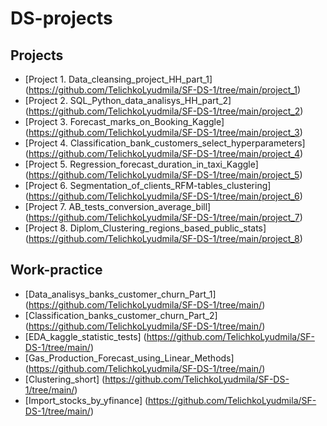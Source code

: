 # DS-projects

## Projects
* [Project 1. Data_cleansing_project_HH_part_1] (https://github.com/TelichkoLyudmila/SF-DS-1/tree/main/project_1) 
* [Project 2. SQL_Python_data_analisys_HH_part_2] (https://github.com/TelichkoLyudmila/SF-DS-1/tree/main/project_2)
* [Project 3. Forecast_marks_on_Booking_Kaggle] (https://github.com/TelichkoLyudmila/SF-DS-1/tree/main/project_3)
* [Project 4. Classification_bank_customers_select_hyperparameters] (https://github.com/TelichkoLyudmila/SF-DS-1/tree/main/project_4)
* [Project 5. Regression_forecast_duration_in_taxi_Kaggle] (https://github.com/TelichkoLyudmila/SF-DS-1/tree/main/project_5)
* [Project 6. Segmentation_of_clients_RFM-tables_clustering] (https://github.com/TelichkoLyudmila/SF-DS-1/tree/main/project_6)
* [Project 7. AB_tests_conversion_average_bill] (https://github.com/TelichkoLyudmila/SF-DS-1/tree/main/project_7)
* [Project 8. Diplom_Clustering_regions_based_public_stats] (https://github.com/TelichkoLyudmila/SF-DS-1/tree/main/project_8)

## Work-practice
* [Data_analisys_banks_customer_churn_Part_1] (https://github.com/TelichkoLyudmila/SF-DS-1/tree/main/)
* [Classification_banks_customer_churn_Part_2] (https://github.com/TelichkoLyudmila/SF-DS-1/tree/main/)
* [EDA_kaggle_statistic_tests] (https://github.com/TelichkoLyudmila/SF-DS-1/tree/main/)
* [Gas_Production_Forecast_using_Linear_Methods] (https://github.com/TelichkoLyudmila/SF-DS-1/tree/main/)
* [Clustering_short] (https://github.com/TelichkoLyudmila/SF-DS-1/tree/main/)
* [Import_stocks_by_yfinance] (https://github.com/TelichkoLyudmila/SF-DS-1/tree/main/)

